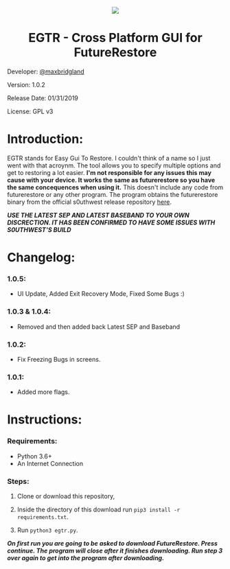 <p align='center'>
  <a href=''><img src="https://cdn.discordapp.com/attachments/422105201605083136/540718008662753310/unknown.png"></a>
  <h1 align='center'>EGTR - Cross Platform GUI for FutureRestore</h1>
</p>

Developer: [@maxbridgland](https://twitter.com/maxbridgland)

Version: 1.0.2

Release Date: 01/31/2019

License: GPL v3

# Introduction:

EGTR stands for Easy Gui To Restore. I couldn't think of a name so I just went with that acroynm. The tool allows you to specify multiple options and get to restoring a lot easier. **I'm not responsible for any issues this may cause with your device. It works the same as futurerestore so you have the same concequences when using it.** This doesn't include any code from futurerestore or any other program. The program obtains the futurerestore binary from the official s0uthwest release repository [here](https://github.com/s0uthwest/futurerestore/releases).

***USE THE LATEST SEP AND LATEST BASEBAND TO YOUR OWN DISCRECTION. IT HAS BEEN CONFIRMED TO HAVE SOME ISSUES WITH S0UTHWEST'S BUILD***

# Changelog:

### 1.0.5:

- UI Update, Added Exit Recovery Mode, Fixed Some Bugs :)

### 1.0.3 & 1.0.4:

- Removed and then added back Latest SEP and Baseband

### 1.0.2:

- Fix Freezing Bugs in screens.

### 1.0.1:

- Added more flags.


# Instructions:

### Requirements:

- Python 3.6+
- An Internet Connection

### Steps:

1. Clone or download this repository,

2. Inside the directory of this download run `pip3 install -r requirements.txt`.

3. Run `python3 egtr.py`.

***On first run you are going to be asked to download FutureRestore. Press continue. The program will close after it finishes downloading. Run step 3 over again to get into the program after downloading.***
